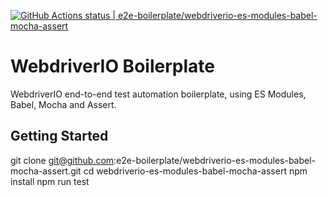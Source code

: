 [![GitHub Actions status | e2e-boilerplate/webdriverio-es-modules-babel-mocha-assert](https://github.com/e2e-boilerplate/webdriverio-es-modules-babel-mocha-assert/workflows/webdriverio-es-modules-babel-mocha-assert/badge.svg)](https://github.com/e2e-boilerplate/webdriverio-es-modules-babel-mocha-assert/actions?workflow=webdriverio-es-modules-babel-mocha-assert)

# WebdriverIO Boilerplate

WebdriverIO end-to-end test automation boilerplate, using ES Modules, Babel, Mocha and Assert.

## Getting Started

git clone git@github.com:e2e-boilerplate/webdriverio-es-modules-babel-mocha-assert.git
cd webdriverio-es-modules-babel-mocha-assert
npm install
npm run test
